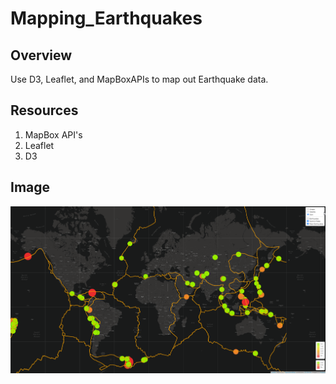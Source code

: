 # Mapping_Earthquakes

## Overview

 Use D3, Leaflet, and MapBoxAPIs to map out Earthquake data. 

## Resources

1. MapBox API's
2. Leaflet
3. D3

## Image

![Dark Map](https://github.com/CaptCarmine/Mapping_Earthquakes/blob/main/Images/Dark%20Map.png?raw=true)
